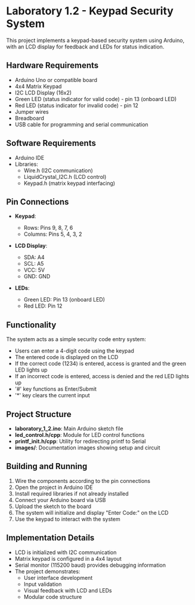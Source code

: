 # Laboratory 1.2 - Keypad Security System

This project implements a keypad-based security system using Arduino, with an LCD display for feedback and LEDs for status indication.

## Hardware Requirements

- Arduino Uno or compatible board
- 4x4 Matrix Keypad
- I2C LCD Display (16x2)
- Green LED (status indicator for valid code) - pin 13 (onboard LED)
- Red LED (status indicator for invalid code) - pin 12
- Jumper wires
- Breadboard
- USB cable for programming and serial communication

## Software Requirements

- Arduino IDE
- Libraries:
  - Wire.h (I2C communication)
  - LiquidCrystal_I2C.h (LCD control)
  - Keypad.h (matrix keypad interfacing)

## Pin Connections

- **Keypad**:
  - Rows: Pins 9, 8, 7, 6
  - Columns: Pins 5, 4, 3, 2

- **LCD Display**:
  - SDA: A4
  - SCL: A5
  - VCC: 5V
  - GND: GND

- **LEDs**:
  - Green LED: Pin 13 (onboard LED)
  - Red LED: Pin 12

## Functionality

The system acts as a simple security code entry system:
- Users can enter a 4-digit code using the keypad
- The entered code is displayed on the LCD
- If the correct code (1234) is entered, access is granted and the green LED lights up
- If an incorrect code is entered, access is denied and the red LED lights up
- '#' key functions as Enter/Submit
- '*' key clears the current input

## Project Structure

- **laboratory_1_2.ino**: Main Arduino sketch file
- **led_control.h/cpp**: Module for LED control functions
- **printf_init.h/cpp**: Utility for redirecting printf to Serial
- **images/**: Documentation images showing setup and circuit

## Building and Running

1. Wire the components according to the pin connections
2. Open the project in Arduino IDE
3. Install required libraries if not already installed
4. Connect your Arduino board via USB
5. Upload the sketch to the board
6. The system will initialize and display "Enter Code:" on the LCD
7. Use the keypad to interact with the system

## Implementation Details

- LCD is initialized with I2C communication
- Matrix keypad is configured in a 4x4 layout
- Serial monitor (115200 baud) provides debugging information
- The project demonstrates:
  - User interface development
  - Input validation
  - Visual feedback with LCD and LEDs
  - Modular code structure 